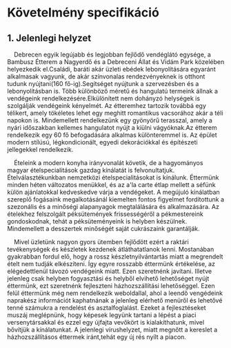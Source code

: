 # Követelmény specifikáció

## 1. Jelenlegi helyzet

&nbsp;&nbsp;&nbsp;&nbsp;Debrecen egyik legújabb és legjobban fejlődő vendéglátó egysége, a Bambusz Étterem a Nagyerdő és a Debreceni Állat és Vidám Park
közelében helyezkedik el.Családi, baráti akár üzleti ebédek lebonyolítására egyaránt alkalmasak vagyunk, de akár színvonalas rendezvényeknek is otthont 
tudunk nyújtani(160 fő-ig).Segítséget nyújtunk a szervezésben és a lebonyolításban is. Több különböző méretű és hangulatú termeink állnak a vendégeink 
rendelkezésére.Elkülönített nem dohányzó helységek is szolgálják vendégeink kényelmét.
Az étteremhez tartozik továbbá egy télikert, amely tökéletes lehet egy meghitt romantikus vacsorához akár a téli napokon is. Mindemellett
rendelkezünk egy gyönyörű terasszal, amely a nyári időszakban kellemes hangulatot nyújt a kiülni vágyóknak.Az étterem rendelkezik egy 60 fő befogadására alkalmas különteremmel is.
Az épület modern stílúsú, légkondicionált, egyedi dekorációkkal és építészeti jellegekkel rendelkezik.

&nbsp;&nbsp;&nbsp;&nbsp;Ételeink a modern konyha irányvonalát követik, de a hagyományos magyar ételspecialitások gazdag kínálatát is felvonultatjuk.
Ételválasztékunkban nemzetközi ételspecialitásokat is kínálunk.
Éttermünk minden héten változatos menükkel, és az a'la carte étlap mellett a séfünk külön ajánlatokkal kedveskedve várja a vendégeket. A megújuló
kínálatban szereplő fogásaink megalkotásánál kiemelten fontos figyelmet fordítottunk a szezonális és a minőségi alapanyagok 
megtalálására és alkalmazására. Az ételekhez felszolgált péksütemények frissességéről a pékmestereink gondoskodnak, tehát a péksüteményeink is helyben készülnek.
Mindemellett a desszertek minőségét saját cukrászaink garantálják.

&nbsp;&nbsp;&nbsp;&nbsp;Mivel üzletünk nagyon gyors ütemben fejlődött ezért a raktári tevékenységek és készletek kezdenek átláthatatlanok lenni.
Mostanában gyakrabban fordul elő, hogy a rossz készletnyilvántartás miatt a megrendelt ételt nem tudják elkészíteni. Így egyre rosszabb éttermünk értékelése, az elégedettlenül
távozó vendégeink miatt. Ezen szeretnénk javítani. Illetve jelenleg csak helyben fogyasztási és helyből elvihető lehetőséget nyújt éttermünk, ezt szeretnénk fejleszteni 
házhozszállítási lehetőséggel. Ezen felül éttermünk még nem rendelkezik weboldallal, ahol a leendő vengédeink naprakész információt kaphatnának a jelenleg elérhető menüről és
lehetővé tenné számukra a rendelést és asztalfoglalást. Ezeket a fejlesztéseket muszáj meglépnünk, hogy képesek legyünk tartani a lépést a piaci versenytársakkal és ezzel egy
újfajta vevőkört is kialakíthatunk, mivel bővítjük a kínálatunkat. A jelenlegi vírushelyzet, miatt megnőtt a kereslet a házhozszállításos éttermek iránt,tehát egy új rés nyílt a
piacon.
